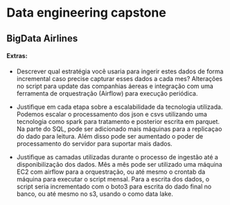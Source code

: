 # Data engineering capstone
## BigData Airlines

#### Extras:
  - Descrever qual estratégia você usaria para ingerir estes dados de forma incremental caso precise capturar esses dados a cada mes?
  Alterações no script para update das companhias áereas e integração com uma ferramenta de orquestração (Airflow) para execução periódica.

  - Justifique em cada etapa sobre a escalabilidade da tecnologia utilizada.
  Podemos escalar o processamento dos json e csvs utilizando uma tecnologia como spark para tratamento e posterior escrita em parquet.
  Na parte do SQL, pode ser adicionado mais máquinas para a replicaçao do dado para leitura. Além disso pode ser aumentado o poder de processamento do servidor
  para suportar mais dados.
  - Justifique as camadas utilizadas durante o processo de ingestão até a disponibilização dos dados.
  Mês a mês pode ser utilizado uma máquina EC2 com airflow para a orquestração, ou até mesmo o crontab da máquina para executar o script mensal.
  Para a escrita dos dados, o script seria incrementado com o boto3 para escrita do dado final no banco, ou até mesmo no s3, usando o como data lake.